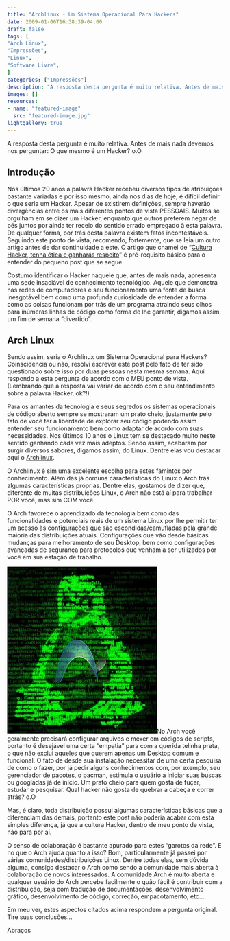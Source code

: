 ```yaml
---
title: "Archlinux - Um Sistema Operacional Para Hackers"
date: 2009-01-06T16:38:39-04:00
draft: false
tags: [
"Arch Linux",
"Impressões",
"Linux",
"Software Livre",
]
categories: ["Impressões"]
description: "A resposta desta pergunta é muito relativa. Antes de mais nada devemos nos perguntar: O que mesmo é um Hacker?"
images: []
resources:
- name: "featured-image"
  src: "featured-image.jpg"
lightgallery: true
---
```

A resposta desta pergunta é muito relativa. Antes de mais nada devemos nos perguntar: O que mesmo é um Hacker? o.O  

<!--more-->

## Introdução

Nos últimos 20 anos a palavra Hacker recebeu diversos tipos de atribuições bastante variadas e por isso mesmo, ainda nos dias de hoje, é difícil definir o que seria um Hacker. Apesar de existirem definições, sempre haverão divergências entre os mais diferentes pontos de vista PESSOAIS. Muitos se orgulham em se dizer um Hacker, enquanto que outros preferem negar de pés juntos por ainda ter receio do sentido errado empregado à esta palavra. De qualquer forma, por trás desta palavra existem fatos incontestáveis. Seguindo este ponto de vista, recomendo, fortemente, que se leia um outro artigo antes de dar continuidade a este. O artigo que chamei de “[Cultura Hacker, tenha ética e ganharás respeito](https://marcelokalib.blogspot.com/2008/04/cultura-hacker-tenha-tica-e-ganhars.html)” é pré-requisito básico para o entender do pequeno post que se segue.  

Costumo identificar o Hacker naquele que, antes de mais nada, apresenta uma sede insaciável de conhecimento tecnológico. Aquele que demonstra nas redes de computadores e seu funcionamento uma fonte de busca inesgotável bem como uma profunda curiosidade de entender a forma como as coisas funcionam por trás de um programa atraindo seus olhos para inúmeras linhas de código como forma de lhe garantir, digamos assim, um fim de semana “divertido”.

## Arch Linux

Sendo assim, seria o Archlinux um Sistema Operacional para Hackers? Coinscidência ou não, resolvi escrever este post pelo fato de ter sido questionado sobre isso por duas pessoas nesta mesma semana. Aqui respondo a esta pergunta de acordo com o MEU ponto de vista. (Lembrando que a resposta vai variar de acordo com o seu entendimento sobre a palavra Hacker, ok?!)  

Para os amantes da tecnologia e seus segredos os sistemas operacionais de código aberto sempre se mostraram um prato cheio, justamente pelo fato de você ter a liberdade de explorar seu código podendo assim entender seu funcionamento bem como adaptar de acordo com suas necessidades. Nos últimos 10 anos o Linux tem se destacado muito neste sentido ganhando cada vez mais adeptos. Sendo assim, acabaram por surgir diversos sabores, digamos assim, do Linux. Dentre elas vou destacar aqui o [Archlinux](https://www.archlinux-br.org/).

O Archlinux é sim uma excelente escolha para estes famintos por conhecimento. Além das já comuns características do Linux o Arch trás algumas características próprias. Dentre elas, gostamos de dizer que, diferente de muitas distribuições Linux, o Arch não está aí para trabalhar POR você, mas sim COM você.  

O Arch favorece o aprendizado da tecnologia bem como das funcionalidades e potenciais reais de um sistema Linux por lhe permitir ter um acesso às configurações que são escondidas/camufladas pela grande maioria das distribuições atuais. Configurações que vão desde básicas mudanças para melhoramento de seu Desktop, bem como configurações avançadas de segurança para protocolos que venham a ser utilizados por você em sua estação de trabalho.

![Hacker Archlinux](hacker21.jpg)No Arch você geralmente precisará configurar arquivos e mexer em códigos de scripts, portanto é desejável uma certa “empatia” para com a querida telinha preta, o que não exclui aqueles que querem apenas um Desktop comum e funcional. O fato de desde sua instalação necessitar de uma certa pesquisa de como o fazer, por já pedir alguns conhecimentos com, por exemplo, seu gerenciador de pacotes, o pacman, estimula o usuário a iniciar suas buscas ou googladas já de início. Um prato cheio para quem gosta de fuçar, estudar e pesquisar. Qual hacker não gosta de quebrar a cabeça e correr atrás? o.O

Mas, é claro, toda distribuição possui algumas características básicas que a diferenciam das demais, portanto este post não poderia acabar com esta simples diferença, já que a cultura Hacker, dentro de meu ponto de vista, não para por aí.

O senso de colaboração é bastante apurado para estes “garotos da rede”. E no que o Arch ajuda quanto a isso? Bom, particularmente já passei por várias comunidades/distribuições Linux. Dentre todas elas, sem dúvida alguma, consigo destacar o Arch como sendo a comunidade mais aberta à colaboração de novos interessados. A comunidade Arch é muito aberta e qualquer usuário do Arch percebe facilmente o quão fácil é contribuir com a distribuição, seja com tradução de documentações, desenvolvimento gráfico, desenvolvimento de código, correção, empacotamento, etc...

Em meu ver, estes aspectos citados acima respondem a pergunta original. Tire suas conclusões...

Abraços
